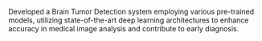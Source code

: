 Developed a Brain Tumor Detection system employing various pre-trained models,
utilizing state-of-the-art deep learning architectures to enhance accuracy 
in medical image analysis and contribute to early diagnosis.
